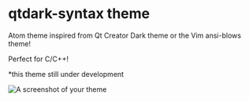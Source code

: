 # qtdark-syntax theme

Atom theme inspired from Qt Creator Dark theme
or the Vim ansi-blows theme!

Perfect for C/C++!

*this theme still under development

![A screenshot of your theme](http://i.imgur.com/Gsx0a5o.png)
